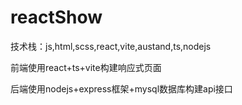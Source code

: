 # reactShow
技术栈：js,html,scss,react,vite,austand,ts,nodejs

前端使用react+ts+vite构建响应式页面

后端使用nodejs+express框架+mysql数据库构建api接口
